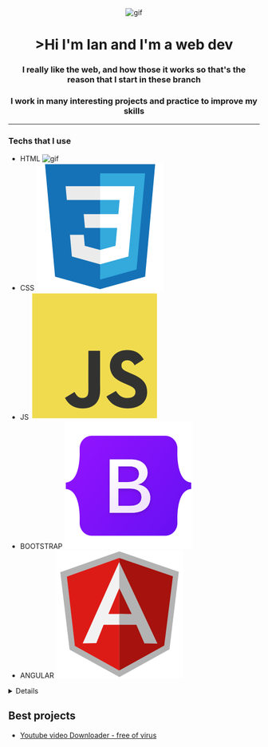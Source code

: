 <div id='header' align='center'>
    <picture>
    <img src="./src/happy cat.gif" alt='gif' width='30px'>
    </picture>
    <h1 align='center'> >Hi I'm Ian and I'm a web dev</h1>
    <h3>I really like the web, and how those it works so that's the reason that I start in these branch</h3>
    <h3>I work in many interesting projects and practice to improve my skills</h3>
</div>

---
###   Techs that I use
-  HTML  <img src="./src/html.svg" alt='gif' >
-  CSS  <img src="./src/css3.svg" alt='gif' >
-  JS   <img src="./src/javascript.svg" alt='gif' >
-  BOOTSTRAP    <img src="./src/bootstrap.svg" alt='gif' >
-  ANGULAR  <img src="./src/angularjs.svg" alt='gif' >


<details align='left'>

###   About me
-  I like to exercise
-  Use my bicycle
-  Learn new things about python
-  Make my own apps

</details>


## Best projects

- [Youtube video Downloader - free of virus]()